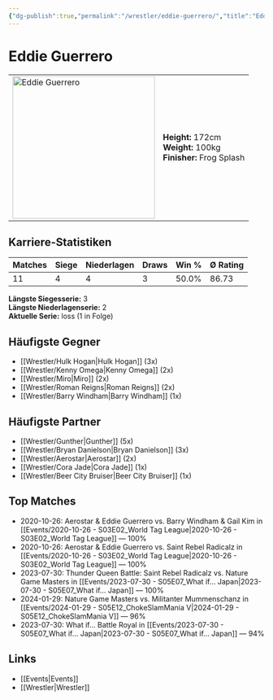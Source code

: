 ```yaml
---
{"dg-publish":true,"permalink":"/wrestler/eddie-guerrero/","title":"Eddie Guerrero","tags":["wrestler"],"noteIcon":""}
---
```



# Eddie Guerrero

<table>
        <tr>
        <td><img src="https://github.com/CptSpaulding1980/choke-slam-wrestling/releases/download/images/Eddie_Guerrero.png" width="280" alt="Eddie Guerrero"></td>
        <td>
        <b>Height:</b> 172cm<br>
        <b>Weight:</b> 100kg<br>
        <b>Finisher:</b> Frog Splash<br>
        </td>
        </tr>
        </table>
        
## Karriere-Statistiken

| Matches | Siege | Niederlagen | Draws | Win % | Ø Rating |
|---------|-------|-------------|-------|-------|-----------|
| 11 | 4 | 4 | 3 | 50.0% | 86.73 |

**Längste Siegesserie:** 3<br>**Längste Niederlagenserie:** 2<br>**Aktuelle Serie:** loss (1 in Folge)


## Häufigste Gegner
- [[Wrestler/Hulk Hogan\|Hulk Hogan]] (3x)
- [[Wrestler/Kenny Omega\|Kenny Omega]] (2x)
- [[Wrestler/Miro\|Miro]] (2x)
- [[Wrestler/Roman Reigns\|Roman Reigns]] (2x)
- [[Wrestler/Barry Windham\|Barry Windham]] (1x)

## Häufigste Partner
- [[Wrestler/Gunther\|Gunther]] (5x)
- [[Wrestler/Bryan Danielson\|Bryan Danielson]] (3x)
- [[Wrestler/Aerostar\|Aerostar]] (2x)
- [[Wrestler/Cora Jade\|Cora Jade]] (1x)
- [[Wrestler/Beer City Bruiser\|Beer City Bruiser]] (1x)

## Top Matches
- 2020-10-26: Aerostar & Eddie Guerrero vs. Barry Windham & Gail Kim in [[Events/2020-10-26 - S03E02_World Tag League\|2020-10-26 - S03E02_World Tag League]] — 100%
- 2020-10-26: Aerostar & Eddie Guerrero vs. Saint Rebel Radicalz in [[Events/2020-10-26 - S03E02_World Tag League\|2020-10-26 - S03E02_World Tag League]] — 100%
- 2023-07-30: Thunder Queen Battle: Saint Rebel Radicalz vs. Nature Game Masters  in [[Events/2023-07-30 - S05E07_What if... Japan\|2023-07-30 - S05E07_What if... Japan]] — 100%
- 2024-01-29: Nature Game Masters  vs. Militanter Mummenschanz in [[Events/2024-01-29 - S05E12_ChokeSlamMania V\|2024-01-29 - S05E12_ChokeSlamMania V]] — 96%
- 2023-07-30: What if... Battle Royal in [[Events/2023-07-30 - S05E07_What if... Japan\|2023-07-30 - S05E07_What if... Japan]] — 94%

## Links
- [[Events\|Events]]
- [[Wrestler\|Wrestler]]
